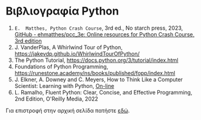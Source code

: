 # Βιβλιογραφία Python



1. `E.  Matthes, Python Crash Course`, 3rd ed., No starch press, 2023, [GitHub - ehmatthes/pcc_3e: Online resources for Python Crash Course, 3rd edition](https://github.com/ehmatthes/pcc_3e)
1. J. VanderPlas, A Whirlwind Tour of Python, https://jakevdp.github.io/WhirlwindTourOfPython/
1. The Python Tutorial, https://docs.python.org/3/tutorial/index.html
1. Foundations of Python Programming, https://runestone.academy/ns/books/published/fopp/index.html
1. J. Elkner, A. Downey and C. Meyers, How to Think Like a Computer Scientist: Learning with Python, [On-line](https://www.openbookproject.net/thinkcs/python/english3e/)
1. L. Ramalho, Fluent Python: Clear, Concise, and Effective Programming, 2nd Edition, O'Reilly Media, 2022
 
 Για επιστροφή στην αρχική σελίδα πατήστε [εδώ](README.md).
